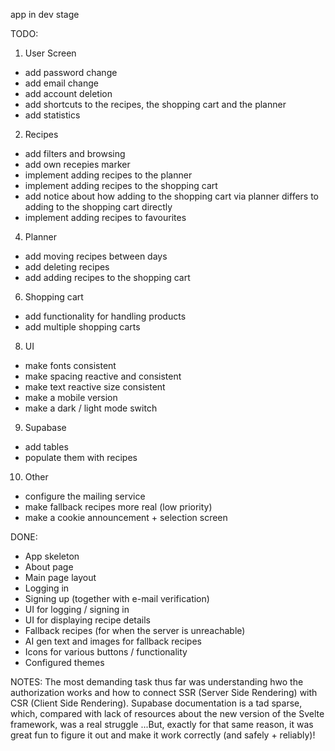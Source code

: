 app in dev stage

TODO:

1. User Screen
- add password change
- add email change
- add account deletion
- add shortcuts to the recipes, the shopping cart and the planner
- add statistics

2. Recipes
- add filters and browsing
- add own recepies marker
- implement adding recipes to the planner
- implement adding recipes to the shopping cart
- add notice about how adding to the shopping cart via planner differs to adding to the shopping cart directly
- implement adding recipes to favourites

4. Planner
- add moving recipes between days
- add deleting recipes
- add adding recipes to the shopping cart

6. Shopping cart
- add functionality for handling products
- add multiple shopping carts

8. UI
- make fonts consistent
- make spacing reactive and consistent
- make text reactive size consistent
- make a mobile version
- make a dark / light mode switch

9. Supabase
- add tables
- populate them with recipes

10. Other
- configure the mailing service
- make fallback recipes more real (low priority)
- make a cookie announcement + selection screen

DONE:

- App skeleton
- About page
- Main page layout
- Logging in
- Signing up (together with e-mail verification)
- UI for logging / signing in
- UI for displaying recipe details
- Fallback recipes (for when the server is unreachable)
- AI gen text and images for fallback recipes
- Icons for various buttons / functionality
- Configured themes

NOTES:
The most demanding task thus far was understanding hwo the authorization works and how to connect SSR (Server Side Rendering) with CSR (Client Side Rendering). Supabase documentation is a tad sparse, which, compared with lack of resources about the new version of the Svelte framework, was a real struggle ...But, exactly for that same reason, it was great fun to figure it out and make it work correctly (and safely + reliably)!




